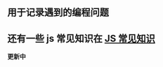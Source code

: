## 用于记录遇到的编程问题

## 还有一些 js 常见知识在 **[JS 常见知识](https://github.com/fenglingxiang/javascript-knowledge-base)**

**更新中**

